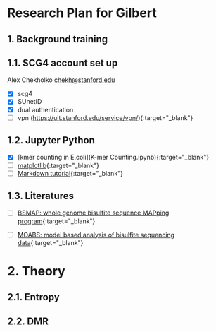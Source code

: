 # Research Plan for Gilbert

## 1. Background training

## 1.1. SCG4 account set up
Alex Chekholko <chekh@stanford.edu>
- [x] scg4
- [x] SUnetID
- [x] dual authentication
- [ ] vpn (https://uit.stanford.edu/service/vpn/){:target="_blank"}

## 1.2. Jupyter Python
- [x] [kmer counting in E.coli](K-mer Counting.ipynb){:target="_blank"}
- [ ] [matplotlib](http://matplotlib.org/users/pyplot_tutorial.html){:target="_blank"}
- [ ] [Markdown tutorial](https://github.com/adam-p/markdown-here/wiki/Markdown-Cheatsheet){:target="_blank"}

## 1.3. Literatures
- [ ] [BSMAP: whole genome bisulfite sequence MAPping program](https://bmcbioinformatics.biomedcentral.com/articles/10.1186/1471-2105-10-232){:target="_blank"}
- [ ] [MOABS: model based analysis of bisulfite sequencing data](https://genomebiology.biomedcentral.com/articles/10.1186/gb-2014-15-2-r38){:target="_blank"}


# 2. Theory

## 2.1. Entropy

## 2.2. DMR

